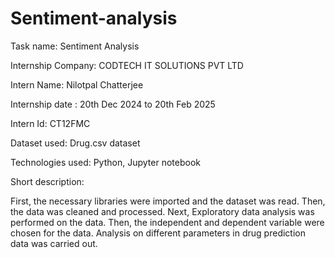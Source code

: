 # Sentiment-analysis

Task name: Sentiment Analysis

Internship Company: CODTECH IT SOLUTIONS PVT LTD

Intern Name: Nilotpal Chatterjee

Internship date : 20th Dec 2024 to 20th Feb 2025

Intern Id: CT12FMC

Dataset used: Drug.csv dataset

Technologies used: Python, Jupyter notebook

Short description:

First, the necessary libraries were imported and the dataset was read.
Then, the data was cleaned and processed.
Next, Exploratory data analysis was performed on the data.
Then, the independent and dependent variable were chosen for the data.
Analysis on different parameters in drug prediction data was carried out.
